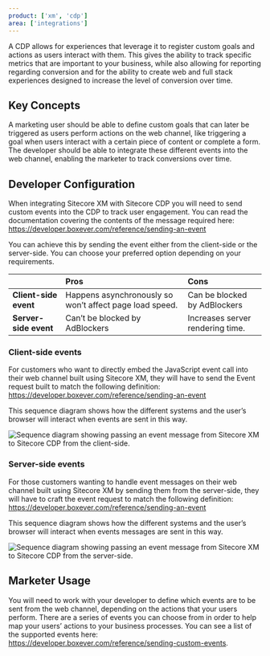 ```yaml
---
product: ['xm', 'cdp']
area: ['integrations']
---
```


A CDP allows for experiences that leverage it to register custom goals and actions as users interact with them. This gives the ability to track specific metrics that are important to your business, while also allowing for reporting regarding conversion and for the ability to create web and full stack experiences designed to increase the level of conversion over time.

##	Key Concepts
A marketing user should be able to define custom goals that can later be triggered as users perform actions on the web channel, like triggering a goal when users interact with a certain piece of content or complete a form. The developer should be able to integrate these different events into the web channel, enabling the marketer to track conversions over time.


##	Developer Configuration 
When integrating Sitecore XM with Sitecore CDP you will need to send custom events into the CDP to track user engagement. You can read the documentation covering the contents of the message required here: https://developer.boxever.com/reference/sending-an-event 

You can achieve this by sending the event either from the client-side or the server-side. You can choose your preferred option depending on your requirements. 

|                       | Pros                                                    | Cons                             |
| :---------------------| :------------------------------------------------------ | :------------------------------- |
| **Client-side event** | Happens asynchronously so won’t affect page load speed. | Can be blocked by AdBlockers     |
| **Server-side event** | Can’t be blocked by AdBlockers                          | Increases server rendering time. |

### Client-side events

For customers who want to directly embed the JavaScript event call into their web channel built using Sitecore XM, they will have to send the Event request built to match the following definition: https://developer.boxever.com/reference/sending-an-event

This sequence diagram shows how the different systems and the user’s browser will interact when events are sent in this way.

![Sequence diagram showing passing an event message from Sitecore XM to Sitecore CDP from the client-side.][1]

### Server-side events

For those customers wanting to handle event messages on their web channel built using Sitecore XM by sending them from the server-side, they will have to craft the event request to match the following definition: https://developer.boxever.com/reference/sending-an-event

This sequence diagram shows how the different systems and the user’s browser will interact when events messages are sent in this way.

![Sequence diagram showing passing an event message from Sitecore XM to Sitecore CDP from the server-side.][2]

## Marketer Usage
You will need to work with your developer to define which events are to be sent from the web channel, depending on the actions that your users perform. There are a series of events you can choose from in order to help map your users’ actions to your business processes. You can see a list of the supported events here:  https://developer.boxever.com/reference/sending-custom-events.

[1]: https://mss-p-006-delivery.sitecorecontenthub.cloud/api/public/content/603516f3dacd4422b7383082199511db?v=38923efa
[2]: https://mss-p-006-delivery.sitecorecontenthub.cloud/api/public/content/c098d2031ab74549bacc03286eb842ac?v=346436bb
